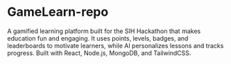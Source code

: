 # GameLearn-repo
A gamified learning platform built for the SIH Hackathon that makes education fun and engaging. It uses points, levels, badges, and leaderboards to motivate learners, while AI personalizes lessons and tracks progress. Built with React, Node.js, MongoDB, and TailwindCSS.
